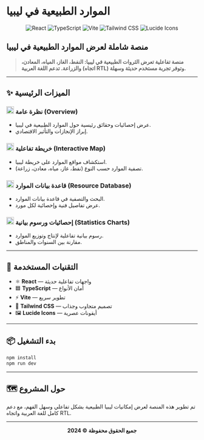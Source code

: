 # الموارد الطبيعية في ليبيا

<p align="center">
  <img src="https://img.shields.io/badge/React-18.3.1-61DAFB?logo=react" alt="React" />
  <img src="https://img.shields.io/badge/TypeScript-5.5.3-3178C6?logo=typescript" alt="TypeScript" />
  <img src="https://img.shields.io/badge/Vite-5.4.2-646CFF?logo=vite" alt="Vite" />
  <img src="https://img.shields.io/badge/Tailwind_CSS-3.4.1-06B6D4?logo=tailwindcss" alt="Tailwind CSS" />
  <img src="https://img.shields.io/badge/Lucide_Icons-0.344.0-000000?logo=lucide" alt="Lucide Icons" />
</p>

## منصة شاملة لعرض الموارد الطبيعية في ليبيا

> **منصة تفاعلية تعرض الثروات الطبيعية في ليبيا: النفط، الغاز، المياه، المعادن، والزراعة. تدعم اللغة العربية (اتجاه RTL) وتوفر تجربة مستخدم حديثة وسهلة.**

---

## ✨ الميزات الرئيسية

### <img src="https://lucide.dev/icon/zap" width="20"/> نظرة عامة (Overview)
- عرض إحصائيات وحقائق رئيسية حول الموارد الطبيعية في ليبيا.
- إبراز الإنجازات والتأثير الاقتصادي.

### <img src="https://lucide.dev/icon/map-pin" width="20"/> خريطة تفاعلية (Interactive Map)
- استكشاف مواقع الموارد على خريطة ليبيا.
- تصفية الموارد حسب النوع (نفط، غاز، مياه، معادن، زراعة).

### <img src="https://lucide.dev/icon/database" width="20"/> قاعدة بيانات الموارد (Resource Database)
- البحث والتصفية في قاعدة بيانات الموارد.
- عرض تفاصيل فنية وإحصائية لكل مورد.

### <img src="https://lucide.dev/icon/bar-chart-3" width="20"/> إحصائيات ورسوم بيانية (Statistics Charts)
- رسوم بيانية تفاعلية لإنتاج وتوزيع الموارد.
- مقارنة بين السنوات والمناطق.

---

## 🚀 التقنيات المستخدمة

- ⚛️ **React** — واجهات تفاعلية حديثة
- 🟦 **TypeScript** — أمان الأنواع
- ⚡ **Vite** — تطوير سريع
- 🎨 **Tailwind CSS** — تصميم متجاوب وجذاب
- 🖼️ **Lucide Icons** — أيقونات عصرية

---

## 📦 بدء التشغيل

```bash
npm install
npm run dev
```

---

## 🗺️ حول المشروع

تم تطوير هذه المنصة لعرض إمكانيات ليبيا الطبيعية بشكل تفاعلي وسهل الفهم، مع دعم كامل للغة العربية واتجاه RTL.

---

<p align="center">
  <b>جميع الحقوق محفوظة &copy; 2024</b>
</p> 